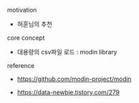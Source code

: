 motivation

- 허훈님의 추천



core concept

- 대용량의 csv파일 로드 : modin library



reference

- https://github.com/modin-project/modin

- https://data-newbie.tistory.com/279